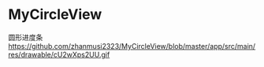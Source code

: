 # MyCircleView
圆形进度条
https://github.com/zhanmusi2323/MyCircleView/blob/master/app/src/main/res/drawable/cU2wXps2UU.gif
